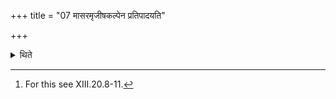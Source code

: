 +++
title = "07 मासरमृजीषकल्पेन प्रतिपादयति"

+++

<details><summary>थिते</summary>

7. They proceed with the Māsara in the same manner as that of the Soma-husks (rjīṣa).[^1]  

[^1]: For this see XIII.20.8-11. 
</details>
